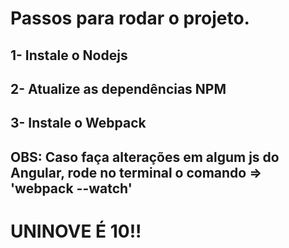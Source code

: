 <h1><b>Passos para rodar o projeto.</b></h1>

<h2><b>1-</b> Instale o Nodejs<br></h2>
<h2><b>2-</b> Atualize as dependências NPM<br></h2>
<h2><b>3-</b> Instale o Webpack<br></h2>
<h2><b>OBS:</b> Caso faça alterações em algum js do Angular, rode no terminal o comando => 'webpack --watch'<br></h2>

<h1>UNINOVE É 10!!</h1>
